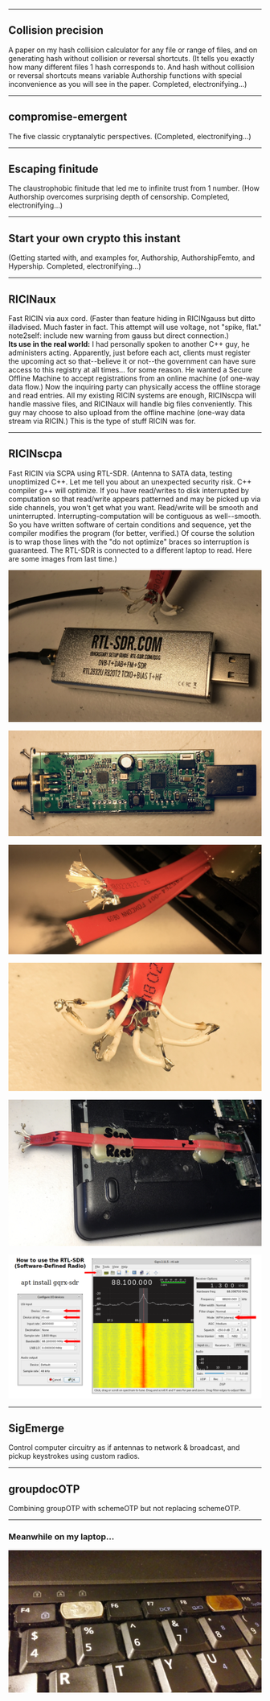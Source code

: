 --------------------------------------------------------------------------------
## Collision precision
A paper on my hash collision calculator for any file or range of files, and on generating hash without collision or reversal shortcuts. (It tells you exactly how many different files 1 hash corresponds to. And hash without collision or reversal shortcuts means variable Authorship functions with special inconvenience as you will see in the paper. Completed, electronifying...)

--------------------------------------------------------------------------------
## compromise-emergent
The five classic cryptanalytic perspectives. (Completed, electronifying...)

--------------------------------------------------------------------------------
## Escaping finitude
The claustrophobic finitude that led me to infinite trust from 1 number. (How Authorship overcomes surprising depth of censorship. Completed, electronifying...)

--------------------------------------------------------------------------------
## Start your own crypto this instant
(Getting started with, and examples for, Authorship, AuthorshipFemto, and Hypership. Completed, electronifying...)

--------------------------------------------------------------------------------
## RICINaux
Fast RICIN via aux cord. (Faster than feature hiding in RICINgauss but ditto illadvised. Much faster in fact. This attempt will use voltage, not "spike, flat." note2self: include new warning from gauss but direct connection.)  
**Its use in the real world:** I had personally spoken to another C++ guy, he administers acting. Apparently, just before each act, clients must register the upcoming act so that--believe it or not--the government can have sure access to this registry at all times... for some reason. He wanted a Secure Offline Machine to accept registrations from an online machine (of one-way data flow.) Now the inquiring party can physically access the offline storage and read entries. All my existing RICIN systems are enough, RICINscpa will handle massive files, and RICINaux will handle big files conveniently. This guy may choose to also upload from the offline machine (one-way data stream via RICIN.) This is the type of stuff RICIN was for.

--------------------------------------------------------------------------------
## RICINscpa
Fast RICIN via SCPA using RTL-SDR. (Antenna to SATA data, testing unoptimized C++. Let me tell you about an unexpected security risk. C++ compiler g++ will optimize. If you have read/writes to disk interrupted by computation so that read/write appears patterned and may be picked up via side channels, you won't get what you want. Read/write will be smooth and uninterrupted. Interrupting-computation will be contiguous as well--smooth. So you have written software of certain conditions and sequence, yet the compiler modifies the program (for better, verified.) Of course the solution is to wrap those lines with the "do not optimize" braces so interruption is guaranteed. The RTL-SDR is connected to a different laptop to read. Here are some images from last time.)

<p align="center">
  <img src="https://github.com/compromise-evident/WhatNext/blob/main/Other/RTL-SDR.jpeg">
</p>

<p align="center">
  <img src="https://github.com/compromise-evident/WhatNext/blob/main/Other/RTL-SDR%20inside.jpeg">
</p>

<p align="center">
  <img src="https://github.com/compromise-evident/WhatNext/blob/main/Other/Serial%20ATA%20data%20cable.jpeg">
</p>

<p align="center">
  <img src="https://github.com/compromise-evident/WhatNext/blob/main/Other/Probing%20port%20(works%20fine).jpeg">
</p>

<p align="center">
  <img src="https://github.com/compromise-evident/WhatNext/blob/main/Other/SATA%20data%20Side%20Channel.jpeg">
</p>

<p align="center">
  <img src="https://github.com/compromise-evident/WhatNext/blob/main/Other/RTL-SDR%20on%20GNU%2BLinux.png">
</p>

--------------------------------------------------------------------------------
## SigEmerge
Control computer circuitry as if antennas to network & broadcast, and pickup keystrokes using custom radios.

--------------------------------------------------------------------------------
## groupdocOTP
Combining groupOTP with schemeOTP but not replacing schemeOTP.

--------------------------------------------------------------------------------
### Meanwhile on my laptop...

<p align="center">
  <img src="https://github.com/compromise-evident/WhatNext/blob/main/Other/Meanwhile.jpg">
</p>
